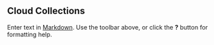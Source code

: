 ## Cloud Collections

Enter text in [Markdown](http://daringfireball.net/projects/markdown/). Use the toolbar above, or click the **?** button for formatting help.
